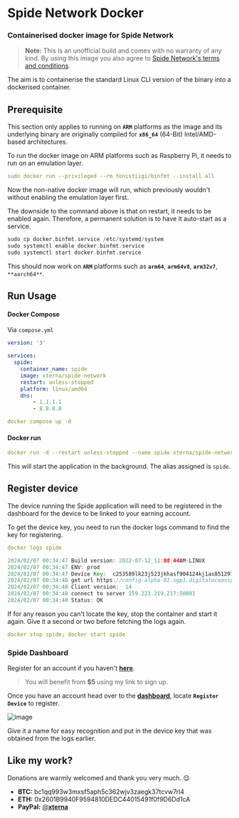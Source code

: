 # Spide Network Docker

### Containerised docker image for Spide Network

>**Note:** This is an unofficial build and comes with no warranty of any kind. By using this image you also agree to [Spide Network's terms and conditions](https://spide.network/terms-of-use.html).

The aim is to containerise the standard Linux CLI version of the binary into a dockerised container.

## Prerequisite
This section only applies to running on **`ARM`** platforms as the image and its underlying binary are originally compiled for **`x86_64`** (64-Bit) Intel/AMD-based architectures.

To run the docker image on ARM platforms such as Raspberry Pi, it needs to run on an emulation layer.

```yaml
sudo docker run --privileged --rm tonistiigi/binfmt --install all
```
Now the non-native docker image will run, which previously wouldn't without enabling the emulation layer first.

The downside to the command above is that on restart, it needs to be enabled again. Therefore, a permanent solution is to have it auto-start as a service.
```groovy
sudo cp docker.binfmt.service /etc/systemd/system
sudo systemctl enable docker.binfmt.service
sudo systemctl start docker.binfmt.service
```

This should now work on **`ARM`** platforms such as **`arm64`**, **`arm64v8`**, **`arm32v7`**, `**aarch64**`.

## Run Usage
#### Docker Compose
Via `compose.yml`
```yaml
version: '3'

services:
  spide:
    container_name: spide
    image: xterna/spide-network
    restart: unless-stopped
    platform: linux/amd64
    dns:
        - 1.1.1.1
        - 8.8.8.8
```
```yaml
docker compose up -d
```

#### Docker run
```yaml
docker run -d --restart unless-stopped --name spide xterna/spide-network
```
This will start the application in the background. The alias assigned is `spide`.

## Register device
The device running the Spide application will need to be registered in the dashboard for the device to be linked to your earning account.

To get the device key, you need to run the docker logs command to find the key for registering.

```yaml
docker logs spide
```
```groovy
2024/02/07 00:34:47 Build version: 2022-07-12_11:08:44AM-LINUX
2024/02/07 00:34:47 ENV: prod
2024/02/07 00:34:47 Device Key:  c253589lk23j523jkhasf904124kj1as8512972215kljasd04asd9085124as3r
2024/02/07 00:34:48 get url https://config-alpha-01.sgp1.digitaloceanspaces.com/client_config_prod_v0.1.json content length 517
2024/02/07 00:34:48 Client version:  14
2024/02/07 00:34:48 connect to server 159.223.219.217:50001
2024/02/07 00:34:48 Status: OK
```
If for any reason you can't locate the key, stop the container and start it again. Give it a second or two before fetching the logs again.
```yaml
docker stop spide; docker start spide
```
### Spide Dashboard
Register for an account if you haven't [**here**](https://spide.network/register.html?c315ee).
>You will benefit from **$5** using my link to sign up.

Once you have an account head over to the [**dashboard**](https://spide.network/network.html), locate **`Register Device`** to register.

![image](https://github.com/XternA/spide-network/assets/9136075/834613f2-4eb6-45d7-8789-b84a197a8dda)

Give it a name for easy recognition and put in the device key that was obtained from the logs earlier.

## Like my work?
Donations are warmly welcomed and thank you very much. 😌
- **BTC:** bc1qq993w3mxsf5aph5c362wjv3zaegk37tcvw7rl4
- **ETH:** 0x2601B9940F9594810DEDC44015491f0f9D6Dd1cA
- **PayPal:** [@**xterna**](https://paypal.me/xterna)
